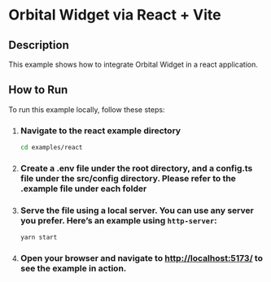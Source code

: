 # Orbital Widget via React + Vite

## Description

This example shows how to integrate Orbital Widget in a react application.

## How to Run

To run this example locally, follow these steps:

1.  ### Navigate to the react example directory

    ```bash
    cd examples/react
    ```

2.  ### Create a .env file under the root directory, and a config.ts file under the src/config directory. Please refer to the .example file under each folder

3.  ### Serve the file using a local server. You can use any server you prefer. Here’s an example using `http-server`:

    ```bash
    yarn start
    ```

4.  ### Open your browser and navigate to [http://localhost:5173/](http://localhost:5173/) to see the example in action.

